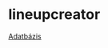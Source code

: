 # lineupcreator
[Adatbázis](https://drive.google.com/file/d/1snTTj1jjDphMLjFo1hwe-7IFkSNQn_R6/view?usp=drive_link)
